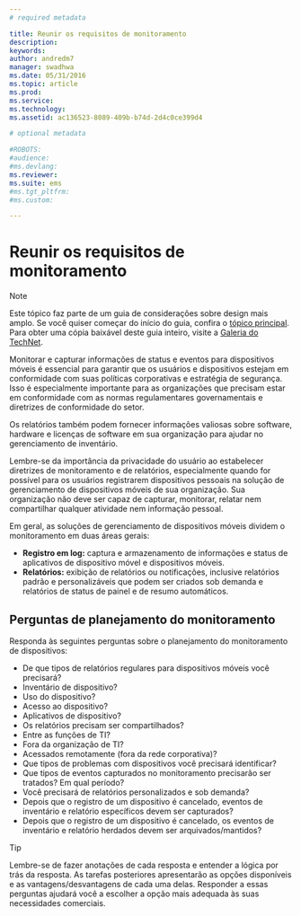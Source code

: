 ```yaml
---
# required metadata

title: Reunir os requisitos de monitoramento
description:
keywords:
author: andredm7
manager: swadhwa
ms.date: 05/31/2016
ms.topic: article
ms.prod:
ms.service:
ms.technology:
ms.assetid: ac136523-8089-409b-b74d-2d4c0ce399d4

# optional metadata

#ROBOTS:
#audience:
#ms.devlang:
ms.reviewer: 
ms.suite: ems
#ms.tgt_pltfrm:
#ms.custom:

---
```


# Reunir os requisitos de monitoramento

>[!NOTE]
>Este tópico faz parte de um guia de considerações sobre design mais amplo. Se você quiser começar do início do guia, confira o [tópico principal](mdm-design-considerations-guide.md). Para obter uma cópia baixável deste guia inteiro, visite a [Galeria do TechNet](https://gallery.technet.microsoft.com/Mobile-Device-Management-7d401582).

Monitorar e capturar informações de status e eventos para dispositivos móveis é essencial para garantir que os usuários e dispositivos estejam em conformidade com suas políticas corporativas e estratégia de segurança. Isso é especialmente importante para as organizações que precisam estar em conformidade com as normas regulamentares governamentais e diretrizes de conformidade do setor.

Os relatórios também podem fornecer informações valiosas sobre software, hardware e licenças de software em sua organização para ajudar no gerenciamento de inventário. 

Lembre-se da importância da privacidade do usuário ao estabelecer diretrizes de monitoramento e de relatórios, especialmente quando for possível para os usuários registrarem dispositivos pessoais na solução de gerenciamento de dispositivos móveis de sua organização. Sua organização não deve ser capaz de capturar, monitorar, relatar nem compartilhar qualquer atividade nem informação pessoal.

Em geral, as soluções de gerenciamento de dispositivos móveis dividem o monitoramento em duas áreas gerais:

- **Registro em log:** captura e armazenamento de informações e status de aplicativos de dispositivo móvel e dispositivos móveis.
- **Relatórios:** exibição de relatórios ou notificações, inclusive relatórios padrão e personalizáveis que podem ser criados sob demanda e relatórios de status de painel e de resumo automáticos.

## Perguntas de planejamento do monitoramento

Responda às seguintes perguntas sobre o planejamento do monitoramento de dispositivos:

- De que tipos de relatórios regulares para dispositivos móveis você precisará?
 - Inventário de dispositivo?
 - Uso do dispositivo?
 - Acesso ao dispositivo?
 - Aplicativos de dispositivo?
- Os relatórios precisam ser compartilhados?
 - Entre as funções de TI?
 - Fora da organização de TI?
 - Acessados remotamente (fora da rede corporativa)?
- Que tipos de problemas com dispositivos você precisará identificar?
- Que tipos de eventos capturados no monitoramento precisarão ser tratados? Em qual período?
- Você precisará de relatórios personalizados e sob demanda?
- Depois que o registro de um dispositivo é cancelado, eventos de inventário e relatório específicos devem ser capturados?
- Depois que o registro de um dispositivo é cancelado, os eventos de inventário e relatório herdados devem ser arquivados/mantidos?
 
>[!TIP]
>Lembre-se de fazer anotações de cada resposta e entender a lógica por trás da resposta. As tarefas posteriores apresentarão as opções disponíveis e as vantagens/desvantagens de cada uma delas.  Responder a essas perguntas ajudará você a escolher a opção mais adequada às suas necessidades comerciais.


<!--HONumber=Jun16_HO1-->


